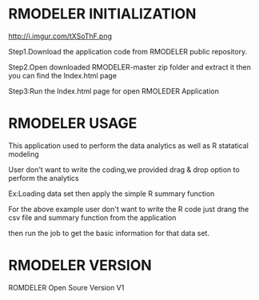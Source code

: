 # RMODELER INITIALIZATION

http://i.imgur.com/tXSoThF.png

Step1.Download the application code from RMODELER public repository.




Step2.Open downloaded  RMODELER-master zip folder and extract it then you can find the Index.html page 





Step3:Run the Index.html page for open RMOLEDER Application


# RMODELER  USAGE

This application used to perform the data analytics as well as R statatical modeling 

User don't want to write the coding,we provided drag & drop option to perform the analytics


Ex:Loading data set then apply the simple R summary function


For the above example user don't want to write the R code just drang the csv file and summary function from the application

then run the job to get the basic information for that data set. 

# RMODELER  VERSION 

ROMDELER Open Soure Version V1 
